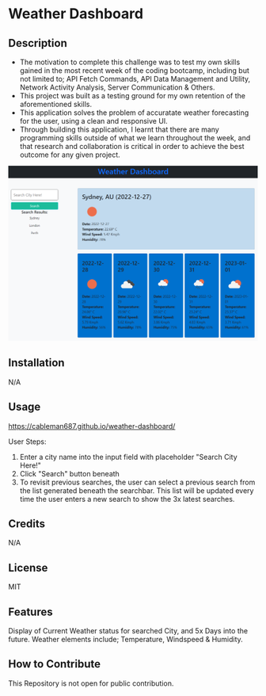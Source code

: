 # Weather Dashboard

## Description

- The motivation to complete this challenge was to test my own skills gained in the most recent week of the coding bootcamp, including but not limited to; API Fetch Commands, API Data Management and Utility, Network Activity Analysis, Server Communication & Others.
- This project was built as a testing ground for my own retention of the aforementioned skills.
- This application solves the problem of accuratate weather forecasting for the user, using a clean and responsive UI.
- Through building this application, I learnt that there are many programming skills outside of what we learn throughout the week, and that research and collaboration is critical in order to achieve the best outcome for any given project.

![screenshot](/assets/images/weather-dashboard.png)

## Installation

N/A

## Usage

https://cableman687.github.io/weather-dashboard/

User Steps: 
1) Enter a city name into the input field with placeholder "Search City Here!"
2) Click "Search" button beneath
3) To revisit previous searches, the user can select a previous search from the list generated beneath the searchbar. This list will be updated every time the user enters a new search to show the 3x latest searches.

## Credits

N/A

## License

MIT

## Features

Display of Current Weather status for searched City, and 5x Days into the future. Weather elements include; Temperature, Windspeed & Humidity.

## How to Contribute

This Repository is not open for public contribution.
